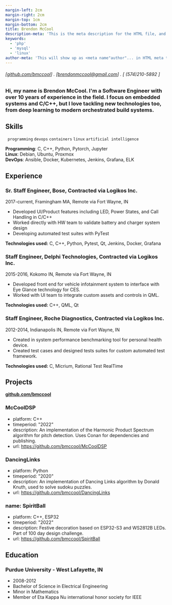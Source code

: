 ```yaml
---
margin-left: 2cm
margin-right: 2cm
margin-top: 1cm
margin-bottom: 2cm
title: Brendon McCool
description-meta: 'This is the meta description for the HTML file, and one day the PDF file, for better SEO?'
keywords: 
  - 'php' 
  - 'mysql' 
  - 'linux'
author-meta: 'This will show up as <meta name"author"... in HTML meta tags:'
---
```

###### [[github.com/bmccool](https://github.com/bmccool)] . [brendonmccool@gmail.com] . [ (574)210-5892 ]
### Hi, my name is Brendon McCool.  I'm a Software Engineer with over 10 years of experience in the field.  I focus on embedded systems and C/C++, but I love tackling new technologies too, from deep learning to modern orchestrated build systems.  

## Skills
``` programming```
``` devops ```
``` containers ```
``` linux ```
``` artificial intelligence ```

**Programming**: C, C++, Python, Pytorch, Jupyter  
**Linux**: Debian, Ubuntu, Proxmox  
**DevOps**: Ansible, Docker, Kubernetes, Jenkins, Grafana, ELK  

## Experience
### Sr. Staff Engineer, Bose, Contracted via Logikos Inc.
2017-current, Framingham MA, Remote via Fort Wayne, IN

- Developed UI/Product features including LED, Power States, and Call Handling in C/C++
- Worked directly with HW team to validate battery and charger system design
- Developing automated test suites with PyTest

**Technologies used:** C, C++, Python, Pytest, Qt, Jenkins, Docker, Grafana

### Staff Engineer, Delphi Technologies, Contracted via Logikos Inc.
2015-2016, Kokomo IN, Remote via Fort Wayne, IN

- Developed front end for vehicle infotainment system to interface with Eye Glance technology for CES.
- Worked with UI team to integrate custom assets and controls in QML.

**Technologies used:** C++, QML, Qt

### Staff Engineer, Roche Diagnostics, Contracted via Logikos Inc.
2012-2014, Indianapolis IN, Remote via Fort Wayne, IN

- Created in system performance benchmarking tool for personal health device.
- Created test cases and designed tests suites for custom automated test framework.

**Technologies used:** C, Micrium, Rational Test RealTime 

## Projects
**[github.com/bmccool](https://github.com/bmccool)**

### McCoolDSP
  - platform: C++
  - timeperiod: "2022"
  - description: An implementation of the Harmonic Product Spectrum algorithm for pitch detection.  Uses Conan for dependencies and publishing.
  - url: https://github.com/bmccool/McCoolDSP

### DancingLinks
  - platform: Python
  - timeperiod: "2020"
  - description: An implementation of Dancing Links algorithm by Donald Knuth, used to solve sudoku puzzles.
  - url: https://github.com/bmccool/DancingLinks

### name: SpiritBall
  - platform: C++, ESP32
  - timeperiod: "2022"
  - description: Festive decoration based on ESP32-S3 and WS2812B LEDs.  Part of 100 day design challenge.
  - url: https://github.com/bmccool/SpiritBall

## Education 

### Purdue University - West Lafayette, IN
- 2008-2012
- Bachelor of Science in Electrical Engineering
- Minor in Mathematics
- Member of Eta Kappa Nu international honor society for IEEE
